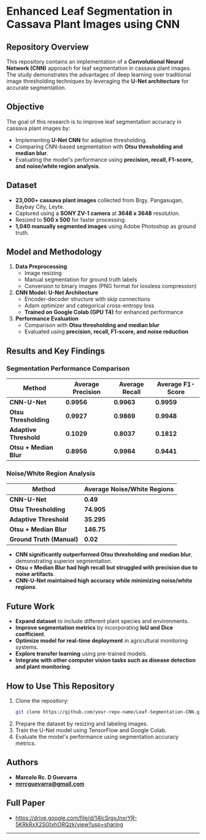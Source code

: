 # Enhanced Leaf Segmentation in Cassava Plant Images using CNN

## Repository Overview
This repository contains an implementation of a **Convolutional Neural Network (CNN)** approach for leaf segmentation in cassava plant images. The study demonstrates the advantages of deep learning over traditional image thresholding techniques by leveraging the **U-Net architecture** for accurate segmentation.

## Objective
The goal of this research is to improve leaf segmentation accuracy in cassava plant images by:
- Implementing **U-Net CNN** for adaptive thresholding.
- Comparing CNN-based segmentation with **Otsu thresholding and median blur**.
- Evaluating the model's performance using **precision, recall, F1-score, and noise/white region analysis**.

## Dataset
- **23,000+ cassava plant images** collected from Brgy. Pangasugan, Baybay City, Leyte.
- Captured using a **SONY ZV-1 camera** at **3648 x 3648** resolution.
- Resized to **500 x 500** for faster processing.
- **1,040 manually segmented images** using Adobe Photoshop as ground truth.

## Model and Methodology
1. **Data Preprocessing**
   - Image resizing
   - Manual segmentation for ground truth labels
   - Conversion to binary images (PNG format for lossless compression)
2. **CNN Model: U-Net Architecture**
   - Encoder-decoder structure with skip connections
   - Adam optimizer and categorical cross-entropy loss
   - **Trained on Google Colab (GPU T4)** for enhanced performance
3. **Performance Evaluation**
   - Comparison with **Otsu thresholding and median blur**
   - Evaluated using **precision, recall, F1-score, and noise reduction**

## Results and Key Findings
### **Segmentation Performance Comparison**
| Method                 | Average Precision | Average Recall | Average F1-Score |
|------------------------|------------------|----------------|------------------|
| **CNN-U-Net**         | **0.9956**       | **0.9963**     | **0.9959**       |
| **Otsu Thresholding** | **0.9927**       | **0.9869**     | **0.9948**       |
| **Adaptive Threshold** | **0.1029**       | **0.8037**     | **0.1812**       |
| **Otsu + Median Blur**| **0.8956**       | **0.9984**     | **0.9441**       |

### **Noise/White Region Analysis**
| Method                | Average Noise/White Regions |
|-----------------------|---------------------------|
| **CNN-U-Net**        | **0.49**                  |
| **Otsu Thresholding**| **74.905**                |
| **Adaptive Threshold**| **35.295**                |
| **Otsu + Median Blur** | **146.75**              |
| **Ground Truth (Manual)** | **0.02**            |

- **CNN significantly outperformed Otsu thresholding and median blur**, demonstrating superior segmentation.
- **Otsu + Median Blur had high recall but struggled with precision due to noise artifacts**.
- **CNN-U-Net maintained high accuracy while minimizing noise/white regions**.

## Future Work
- **Expand dataset** to include different plant species and environments.
- **Improve segmentation metrics** by incorporating **IoU and Dice coefficient**.
- **Optimize model for real-time deployment** in agricultural monitoring systems.
- **Explore transfer learning** using pre-trained models.
- **Integrate with other computer vision tasks such as disease detection and plant monitoring**.

## How to Use This Repository
1. Clone the repository:
   ```bash
   git clone https://github.com/your-repo-name/Leaf-Segmentation-CNN.git
   ```
2. Prepare the dataset by resizing and labeling images.
3. Train the U-Net model using TensorFlow and Google Colab.
4. Evaluate the model's performance using segmentation accuracy metrics.

## Authors
- **Marcelo Rc. D Guevarra**
- **mrrcguevarra@gmail.com**

## Full Paper
- https://drive.google.com/file/d/14IcSrgvJnxrYR-5KRkRxX2SGtxhORQzk/view?usp=sharing

---
